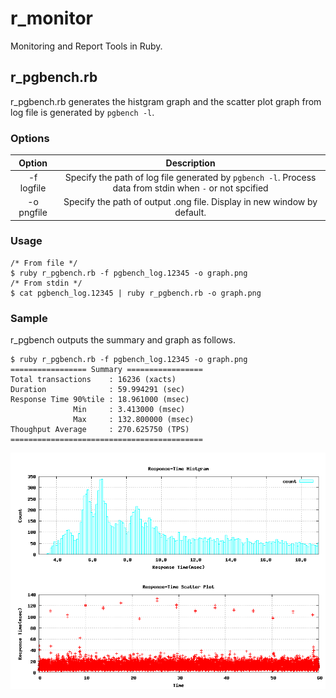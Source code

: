 # r_monitor
Monitoring and Report Tools in Ruby.

## r_pgbench.rb
r_pgbench.rb generates the histgram graph and the scatter plot graph from log file is generated by `pgbench -l`.

### Options
|Option|Description|
|:----:|:---------:|
|-f logfile|Specify the path of log file generated by `pgbench -l`. Process data from stdin when `-` or not spcified|
|-o pngfile|Specify the path of output .ong file. Display in new window by default.|

### Usage
```
/* From file */
$ ruby r_pgbench.rb -f pgbench_log.12345 -o graph.png
/* From stdin */
$ cat pgbench_log.12345 | ruby r_pgbench.rb -o graph.png
```

### Sample
r_pgbench outputs the summary and graph as follows.
```
$ ruby r_pgbench.rb -f pgbench_log.12345 -o graph.png
================= Summary =================
Total transactions    : 16236 (xacts)
Duration              : 59.994291 (sec)
Response Time 90%tile : 18.961000 (msec)
              Min     : 3.413000 (msec)
              Max     : 132.800000 (msec)
Thoughput Average     : 270.625750 (TPS)
===========================================
```

![image](images/sample_pgbench.png)
